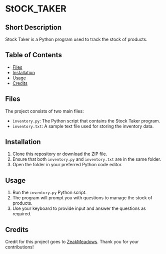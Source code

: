 # StOCK_TAKER

## Short Description

Stock Taker is a Python program used to track the stock of products.

## Table of Contents

- [Files](#files)
- [Installation](#installation)
- [Usage](#usage)
- [Credits](#credits)

## Files

The project consists of two main files:

- `inventory.py`: The Python script that contains the Stock Taker program.
- `inventory.txt`: A sample text file used for storing the inventory data.

## Installation

1. Clone this repository or download the ZIP file.
2. Ensure that both `inventory.py` and `inventory.txt` are in the same folder.
3. Open the folder in your preferred Python code editor.

## Usage

1. Run the `inventory.py` Python script.
2. The program will prompt you with questions to manage the stock of products.
3. Use your keyboard to provide input and answer the questions as required.

## Credits

Credit for this project goes to [ZeakMeadows](https://github.com/ZeakMeadows). Thank you for your contributions!


